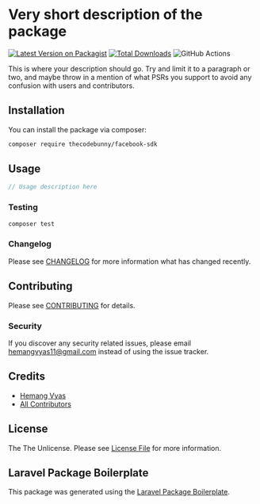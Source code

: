 # Very short description of the package

[![Latest Version on Packagist](https://img.shields.io/packagist/v/thecodebunny/facebook-sdk.svg?style=flat-square)](https://packagist.org/packages/thecodebunny/facebook-sdk)
[![Total Downloads](https://img.shields.io/packagist/dt/thecodebunny/facebook-sdk.svg?style=flat-square)](https://packagist.org/packages/thecodebunny/facebook-sdk)
![GitHub Actions](https://github.com/thecodebunny/facebook-sdk/actions/workflows/main.yml/badge.svg)

This is where your description should go. Try and limit it to a paragraph or two, and maybe throw in a mention of what PSRs you support to avoid any confusion with users and contributors.

## Installation

You can install the package via composer:

```bash
composer require thecodebunny/facebook-sdk
```

## Usage

```php
// Usage description here
```

### Testing

```bash
composer test
```

### Changelog

Please see [CHANGELOG](CHANGELOG.md) for more information what has changed recently.

## Contributing

Please see [CONTRIBUTING](CONTRIBUTING.md) for details.

### Security

If you discover any security related issues, please email hemangvyas11@gmail.com instead of using the issue tracker.

## Credits

-   [Hemang Vyas](https://github.com/thecodebunny)
-   [All Contributors](../../contributors)

## License

The The Unlicense. Please see [License File](LICENSE.md) for more information.

## Laravel Package Boilerplate

This package was generated using the [Laravel Package Boilerplate](https://laravelpackageboilerplate.com).
